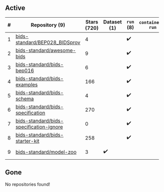 ## Active
| # | Repository (9) | Stars (720) | Dataset (1) | `run` (8) | `containers-run` | Last Modified |
| --- | --- | --- | --- | --- | --- | --- |
| 1 | [bids-standard/BEP028_BIDSprov](https://github.com/bids-standard/BEP028_BIDSprov) | 4 |  | :heavy_check_mark: |  | 2024-06-13 07:55:08+00:00 |
| 2 | [bids-standard/awesome-bids](https://github.com/bids-standard/awesome-bids) | 9 |  | :heavy_check_mark: |  | 2024-08-06 07:05:43+00:00 |
| 3 | [bids-standard/bids-bep016](https://github.com/bids-standard/bids-bep016) | 6 |  | :heavy_check_mark: |  | 2024-06-05 23:15:58+00:00 |
| 4 | [bids-standard/bids-examples](https://github.com/bids-standard/bids-examples) | 166 |  | :heavy_check_mark: |  | 2024-08-07 15:19:46+00:00 |
| 5 | [bids-standard/bids-schema](https://github.com/bids-standard/bids-schema) | 4 |  | :heavy_check_mark: |  | 2024-02-06 22:14:59+00:00 |
| 6 | [bids-standard/bids-specification](https://github.com/bids-standard/bids-specification) | 270 |  | :heavy_check_mark: |  | 2024-08-08 17:04:19+00:00 |
| 7 | [bids-standard/bids-specification-ignore](https://github.com/bids-standard/bids-specification-ignore) | 0 |  | :heavy_check_mark: |  | 2022-07-14 19:58:22+00:00 |
| 8 | [bids-standard/bids-starter-kit](https://github.com/bids-standard/bids-starter-kit) | 258 |  | :heavy_check_mark: |  | 2024-08-09 21:13:53+00:00 |
| 9 | [bids-standard/model-zoo](https://github.com/bids-standard/model-zoo) | 3 | :heavy_check_mark: |  |  | 2023-08-07 18:42:26+00:00 |

## Gone
No repositories found!
